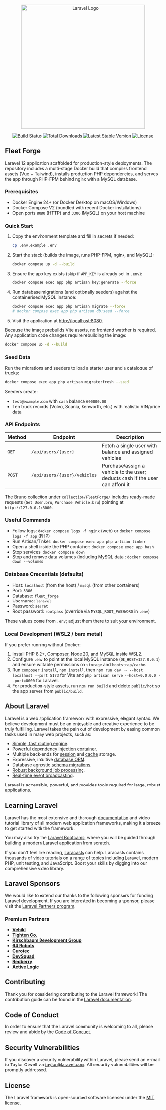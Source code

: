 <p align="center"><a href="https://laravel.com" target="_blank"><img src="https://raw.githubusercontent.com/laravel/art/master/logo-lockup/5%20SVG/2%20CMYK/1%20Full%20Color/laravel-logolockup-cmyk-red.svg" width="400" alt="Laravel Logo"></a></p>

<p align="center">
<a href="https://github.com/laravel/framework/actions"><img src="https://github.com/laravel/framework/workflows/tests/badge.svg" alt="Build Status"></a>
<a href="https://packagist.org/packages/laravel/framework"><img src="https://img.shields.io/packagist/dt/laravel/framework" alt="Total Downloads"></a>
<a href="https://packagist.org/packages/laravel/framework"><img src="https://img.shields.io/packagist/v/laravel/framework" alt="Latest Stable Version"></a>
<a href="https://packagist.org/packages/laravel/framework"><img src="https://img.shields.io/packagist/l/laravel/framework" alt="License"></a>
</p>

## Fleet Forge

Laravel 12 application scaffolded for production-style deployments. The repository includes a multi-stage Docker build that compiles frontend assets (Vue + Tailwind), installs production PHP dependencies, and serves the app through PHP-FPM behind nginx with a MySQL database.

### Prerequisites

- Docker Engine 24+ (or Docker Desktop on macOS/Windows)
- Docker Compose V2 (bundled with recent Docker installations)
- Open ports `8080` (HTTP) and `3306` (MySQL) on your host machine

### Quick Start

1. Copy the environment template and fill in secrets if needed:
   ```bash
   cp .env.example .env
   ```
2. Start the stack (builds the image, runs PHP-FPM, nginx, and MySQL):
   ```bash
   docker compose up -d --build
   ```
3. Ensure the app key exists (skip if `APP_KEY` is already set in `.env`):
   ```bash
   docker compose exec app php artisan key:generate --force
   ```
4. Run database migrations (and optionally seeders) against the containerised MySQL instance:
   ```bash
   docker compose exec app php artisan migrate --force
   # docker compose exec app php artisan db:seed --force
   ```
5. Visit the application at [http://localhost:8080](http://localhost:8080).

Because the image prebuilds Vite assets, no frontend watcher is required. Any application code changes require rebuilding the image:

```bash
docker compose up -d --build
```

### Seed Data

Run the migrations and seeders to load a starter user and a catalogue of trucks:

```bash
docker compose exec app php artisan migrate:fresh --seed
```

Seeders create:
- `test@example.com` with `cash` balance `600000.00`
- Ten truck records (Volvo, Scania, Kenworth, etc.) with realistic VIN/price data

### API Endpoints

| Method | Endpoint | Description |
| ------ | -------- | ----------- |
| `GET`  | `/api/users/{user}` | Fetch a single user with balance and assigned vehicles |
| `POST` | `/api/users/{user}/vehicles` | Purchase/assign a vehicle to the user; deducts cash if the user can afford it |

The Bruno collection under `collection/FleetForge/` includes ready-made requests (`Get User.bru`, `Purchase Vehicle.bru`) pointing at `http://127.0.0.1:8000`.

### Useful Commands

- Follow logs: `docker compose logs -f nginx` (web) or `docker compose logs -f app` (PHP)
- Run Artisan/Tinker: `docker compose exec app php artisan tinker`
- Open a shell inside the PHP container: `docker compose exec app bash`
- Stop services: `docker compose down`
- Stop and remove data volumes (including MySQL data): `docker compose down --volumes`

### Database Credentials (defaults)

- Host: `localhost` (from the host) / `mysql` (from other containers)
- Port: `3306`
- Database: `fleet_forge`
- Username: `laravel`
- Password: `secret`
- Root password: `rootpass` (override via `MYSQL_ROOT_PASSWORD` in `.env`)

These values come from `.env`; adjust them there to suit your environment.

### Local Development (WSL2 / bare metal)

If you prefer running without Docker:

1. Install PHP 8.2+, Composer, Node 20, and MySQL inside WSL2.
2. Configure `.env` to point at the local MySQL instance (`DB_HOST=127.0.0.1`) and ensure writable permissions on `storage` and `bootstrap/cache`.
3. Run `composer install`, `npm install`, then `npm run dev -- --host localhost --port 5173` for Vite and `php artisan serve --host=0.0.0.0 --port=8000` for Laravel.
4. For production-style assets, run `npm run build` and delete `public/hot` so the app serves from `public/build`.

## About Laravel

Laravel is a web application framework with expressive, elegant syntax. We believe development must be an enjoyable and creative experience to be truly fulfilling. Laravel takes the pain out of development by easing common tasks used in many web projects, such as:

- [Simple, fast routing engine](https://laravel.com/docs/routing).
- [Powerful dependency injection container](https://laravel.com/docs/container).
- Multiple back-ends for [session](https://laravel.com/docs/session) and [cache](https://laravel.com/docs/cache) storage.
- Expressive, intuitive [database ORM](https://laravel.com/docs/eloquent).
- Database agnostic [schema migrations](https://laravel.com/docs/migrations).
- [Robust background job processing](https://laravel.com/docs/queues).
- [Real-time event broadcasting](https://laravel.com/docs/broadcasting).

Laravel is accessible, powerful, and provides tools required for large, robust applications.

## Learning Laravel

Laravel has the most extensive and thorough [documentation](https://laravel.com/docs) and video tutorial library of all modern web application frameworks, making it a breeze to get started with the framework.

You may also try the [Laravel Bootcamp](https://bootcamp.laravel.com), where you will be guided through building a modern Laravel application from scratch.

If you don't feel like reading, [Laracasts](https://laracasts.com) can help. Laracasts contains thousands of video tutorials on a range of topics including Laravel, modern PHP, unit testing, and JavaScript. Boost your skills by digging into our comprehensive video library.

## Laravel Sponsors

We would like to extend our thanks to the following sponsors for funding Laravel development. If you are interested in becoming a sponsor, please visit the [Laravel Partners program](https://partners.laravel.com).

### Premium Partners

- **[Vehikl](https://vehikl.com)**
- **[Tighten Co.](https://tighten.co)**
- **[Kirschbaum Development Group](https://kirschbaumdevelopment.com)**
- **[64 Robots](https://64robots.com)**
- **[Curotec](https://www.curotec.com/services/technologies/laravel)**
- **[DevSquad](https://devsquad.com/hire-laravel-developers)**
- **[Redberry](https://redberry.international/laravel-development)**
- **[Active Logic](https://activelogic.com)**

## Contributing

Thank you for considering contributing to the Laravel framework! The contribution guide can be found in the [Laravel documentation](https://laravel.com/docs/contributions).

## Code of Conduct

In order to ensure that the Laravel community is welcoming to all, please review and abide by the [Code of Conduct](https://laravel.com/docs/contributions#code-of-conduct).

## Security Vulnerabilities

If you discover a security vulnerability within Laravel, please send an e-mail to Taylor Otwell via [taylor@laravel.com](mailto:taylor@laravel.com). All security vulnerabilities will be promptly addressed.

## License

The Laravel framework is open-sourced software licensed under the [MIT license](https://opensource.org/licenses/MIT).
